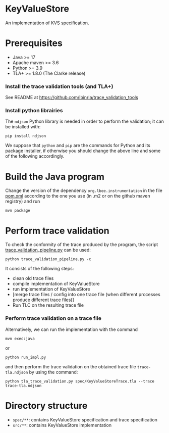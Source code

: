 # KeyValueStore

An implementation of KVS specification.

# Prerequisites

- Java >= 17
- Apache maven >= 3.6
- Python >= 3.9
- TLA+ >= 1.8.0 (The Clarke release)

### Install the trace validation tools (and TLA+)

See README at https://github.com/lbinria/trace_validation_tools

### Install python librairies

The `ndjson` Python library is needed in order to perform the
validation; it can be installed with:

`pip install ndjson`

We suppose that `python` and `pip` are the commands for Python and
its package installer, if otherwise you should change the above line
and some of the following accordingly.

# Build the Java program

Change the version of the dependency `org.lbee.instrumentation` in the
file [pom.xml](pom.xml) according to the one you use (in .m2 or on the
github maven registry) and run

`mvn package`

# Perform trace validation

To check the conformity of the trace produced by the program, the
script [trace_validation_pipeline.py](trace_validation_pipeline.py)
can be used:

`python trace_validation_pipeline.py -c`

It consists of the following steps:
- clean old trace files
- compile implementation of KeyValueStore
- run implementation of KeyValueStore
- [merge trace files / config into one trace file (when different processes produce different trace files)]
- Run TLC on the resulting trace file

### Perform trace validation on a trace file

Alternatively, we can run the implementation with the command

`mvn exec:java`

or

`python run_impl.py`

and then perform the trace validation on the obtained trace file
`trace-tla.ndjson` by using the command:

`python tla_trace_validation.py spec/KeyValueStoreTrace.tla --trace trace-tla.ndjson`

# Directory structure

- `spec/**`: contains KeyValueStore specification and trace specification
- `src/**`: contains KeyValueStore implementation